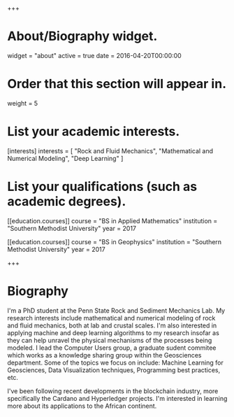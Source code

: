 +++
# About/Biography widget.
widget = "about"
active = true
date = 2016-04-20T00:00:00

# Order that this section will appear in.
weight = 5

# List your academic interests.
[interests]
  interests = [
    "Rock and Fluid Mechanics",
    "Mathematical and Numerical Modeling",
    "Deep Learning"
  ]

# List your qualifications (such as academic degrees).

[[education.courses]]
  course = "BS in Applied Mathematics"
  institution = "Southern Methodist University"
  year = 2017

[[education.courses]]
  course = "BS in Geophysics"
  institution = "Southern Methodist University"
  year = 2017
 
+++


# Biography

I'm a PhD student at the Penn State Rock and Sediment Mechanics Lab. My research interests include mathematical and numerical modeling of rock and fluid mechanics, both at lab and crustal scales. I'm also interested in applying machine and deep learning algorithms to my research insofar as they can help unravel the physical mechanisms of the processes being modeled. I lead the Computer Users group, a graduate sudent commitee which works as a knowledge sharing group within the Geosciences department. Some of the topics we focus on include: Machine Learning for Geosciences, Data Visualization techniques, Programming best practices, etc.



I've been following recent developments in the blockchain industry, more specifically the Cardano and Hyperledger projects. I'm interested in learning more about its applications to the African continent.
